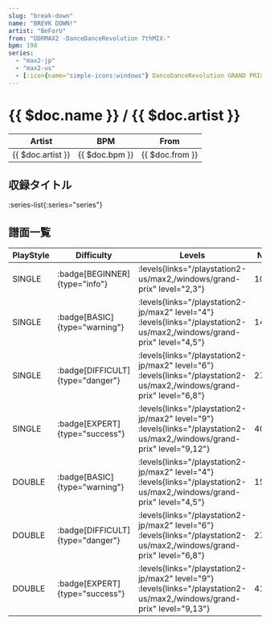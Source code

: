 ```yaml
---
slug: "break-down"
name: "BRE∀K DOWN!"
artist: "BeForU"
from: "DDRMAX2 -DanceDanceRevolution 7thMIX-"
bpm: 190
series:
  - "max2-jp"
  - "max2-us"
  - [:icon{name="simple-icons:windows"} DanceDanceRevolution GRAND PRIX (グランプリプレー)](/windows/grand-prix)
---
```


# {{ $doc.name }} / {{ $doc.artist }}

|Artist|BPM|From|
|------|---|----|
|{{ $doc.artist }}|{{ $doc.bpm }}|{{ $doc.from }}|

## 収録タイトル

:series-list{:series="series"}

## 譜面一覧

|PlayStyle|Difficulty|Levels|Notes|Movie|
|---------|----------|------|-----|-----|
|SINGLE| :badge[BEGINNER]{type="info"}| :levels{links="/playstation2-us/max2,/windows/grand-prix" level="2,3"}|103/0||
|SINGLE| :badge[BASIC]{type="warning"}| :levels{links="/playstation2-jp/max2" level="4"} :levels{links="/playstation2-us/max2,/windows/grand-prix" level="4,5"}|144/7||
|SINGLE| :badge[DIFFICULT]{type="danger"}| :levels{links="/playstation2-jp/max2" level="6"} :levels{links="/playstation2-us/max2,/windows/grand-prix" level="6,8"}|279/14||
|SINGLE| :badge[EXPERT]{type="success"}| :levels{links="/playstation2-jp/max2" level="9"} :levels{links="/playstation2-us/max2,/windows/grand-prix" level="9,12"}|403/5||
|DOUBLE| :badge[BASIC]{type="warning"}| :levels{links="/playstation2-jp/max2" level="4"} :levels{links="/playstation2-us/max2,/windows/grand-prix" level="4,5"}|152/9||
|DOUBLE| :badge[DIFFICULT]{type="danger"}| :levels{links="/playstation2-jp/max2" level="6"} :levels{links="/playstation2-us/max2,/windows/grand-prix" level="6,8"}|276/13||
|DOUBLE| :badge[EXPERT]{type="success"}| :levels{links="/playstation2-jp/max2" level="9"} :levels{links="/playstation2-us/max2,/windows/grand-prix" level="9,13"}|418/1||
